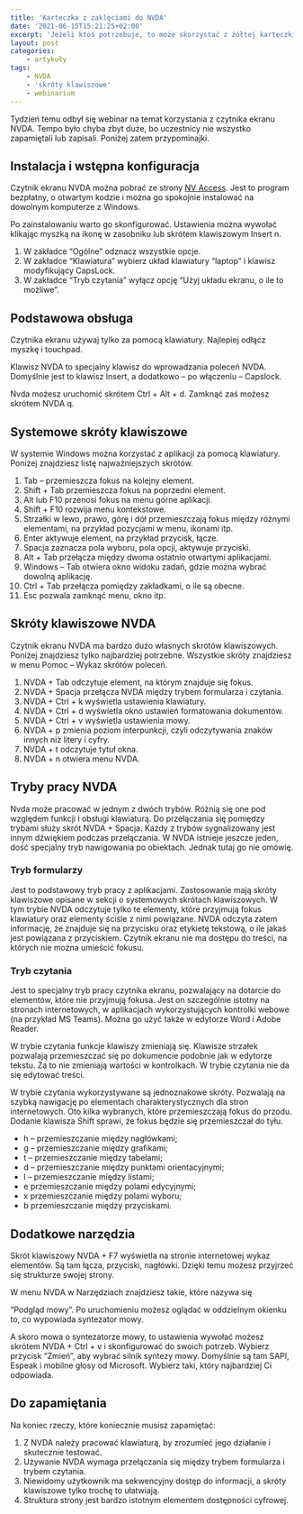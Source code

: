 ```yaml
---
title: 'Karteczka z zaklęciami do NVDA'
date: '2021-06-15T15:21:25+02:00'
excerpt: 'Jeżeli ktoś potrzebuje, to może skorzystać z żółtej karteczki ze skrótami do NVDA.'
layout: post
categories:
    - artykuły
tags:
    - NVDA
    - 'skróty klawiszowe'
    - webinarium
---
```


Tydzień temu odbył się webinar na temat korzystania z czytnika ekranu NVDA. Tempo było chyba zbyt duże, bo uczestnicy nie wszystko zapamiętali lub zapisali. Poniżej zatem przypominajki.

## Instalacja i wstępna konfiguracja

Czytnik ekranu NVDA można pobrać ze strony [NV Access](https://www.nvaccess.org/). Jest to program bezpłatny, o otwartym kodzie i można go spokojnie instalować na dowolnym komputerze z Windows.

Po zainstalowaniu warto go skonfigurować. Ustawienia można wywołać klikając myszką na ikonę w zasobniku lub skrótem klawiszowym Insert n.

1. W zakładce “Ogólne” odznacz wszystkie opcje.
2. W zakładce “Klawiatura” wybierz układ klawiatury “laptop” i klawisz modyfikujący CapsLock.
3. W zakładce “Tryb czytania” wyłącz opcję “Użyj układu ekranu, o ile to możliwe”.

## Podstawowa obsługa

Czytnika ekranu używaj tylko za pomocą klawiatury. Najlepiej odłącz myszkę i touchpad.

Klawisz NVDA to specjalny klawisz do wprowadzania poleceń NVDA. Domyślnie jest to klawisz Insert, a dodatkowo – po włączeniu – Capslock.

Nvda możesz uruchomić skrótem Ctrl + Alt + d. Zamknąć zaś możesz skrótem NVDA q.

## Systemowe skróty klawiszowe

W systemie Windows można korzystać z aplikacji za pomocą klawiatury. Poniżej znajdziesz listę najważniejszych skrótów.

1. Tab – przemieszcza fokus na kolejny element.
2. Shift + Tab przemieszcza fokus na poprzedni element.
3. Alt lub F10 przenosi fokus na menu górne aplikacji.
4. Shift + F10 rozwija menu kontekstowe.
5. Strzałki w lewo, prawo, górę i dół przemieszczają fokus między różnymi elementami, na przykład pozycjami w menu, ikonami itp.
6. Enter aktywuje element, na przykład przycisk, łącze.
7. Spacja zaznacza pola wyboru, pola opcji, aktywuje przyciski.
8. Alt + Tab przełącza między dwoma ostatnio otwartymi aplikacjami.
9. Windows – Tab otwiera okno widoku zadań, gdzie można wybrać dowolną aplikację.
10. Ctrl + Tab przełącza pomiędzy zakładkami, o ile są obecne.
11. Esc pozwala zamknąć menu, okno itp.

## Skróty klawiszowe NVDA

Czytnik ekranu NVDA ma bardzo dużo własnych skrótów klawiszowych. Poniżej znajdziesz tylko najbardziej potrzebne. Wszystkie skróty znajdziesz w menu Pomoc – Wykaz skrótów poleceń.

1. NVDA + Tab odczytuje element, na którym znajduje się fokus.
2. NVDA + Spacja przełącza NVDA między trybem formularza i czytania.
3. NVDA + Ctrl + k wyświetla ustawienia klawiatury.
4. NVDA + Ctrl + d wyświetla okno ustawień formatowania dokumentów.
5. NVDA + Ctrl + v wyświetla ustawienia mowy.
6. NVDA + p zmienia poziom interpunkcji, czyli odczytywania znaków innych niż litery i cyfry.
7. NVDA + t odczytuje tytuł okna.
8. NVDA + n otwiera menu NVDA.

## Tryby pracy NVDA

Nvda może pracować w jednym z dwóch trybów. Różnią się one pod względem funkcji i obsługi klawiaturą. Do przełączania się pomiędzy trybami służy skrót NVDA + Spacja. Każdy z trybów sygnalizowany jest innym dźwiękiem podczas przełączania. W NVDA istnieje jeszcze jeden, dość specjalny tryb nawigowania po obiektach. Jednak tutaj go nie omówię.

### Tryb formularzy

Jest to podstawowy tryb pracy z aplikacjami. Zastosowanie mają skróty klawiszowe opisane w sekcji o systemowych skrótach klawiszowych. W tym trybie NVDA odczytuje tylko te elementy, które przyjmują fokus klawiatury oraz elementy ściśle z nimi powiązane. NVDA odczyta zatem informację, że znajduje się na przycisku oraz etykietę tekstową, o ile jakaś jest powiązana z przyciskiem. Czytnik ekranu nie ma dostępu do treści, na których nie można umieścić fokusu.

### Tryb czytania

Jest to specjalny tryb pracy czytnika ekranu, pozwalający na dotarcie do elementów, które nie przyjmują fokusa. Jest on szczególnie istotny na stronach internetowych, w aplikacjach wykorzystujących kontrolki webowe (na przykład MS Teams). Można go użyć także w edytorze Word i Adobe Reader.

W trybie czytania funkcje klawiszy zmieniają się. Klawisze strzałek pozwalają przemieszczać się po dokumencie podobnie jak w edytorze tekstu. Za to nie zmieniają wartości w kontrolkach. W trybie czytania nie da się edytować treści.

W trybie czytania wykorzystywane są jednoznakowe skróty. Pozwalają na szybką nawigację po elementach charakterystycznych dla stron internetowych. Oto kilka wybranych, które przemieszczają fokus do przodu. Dodanie klawisza Shift sprawi, że fokus będzie się przemieszczał do tyłu.

- h – przemieszczanie między nagłówkami;
- g – przemieszczanie między grafikami;
- t – przemieszczanie między tabelami;
- d – przemieszczanie między punktami orientacyjnymi;
- l – przemieszczanie między listami;
- e przemieszczanie między polami edycyjnymi;
- x przemieszczanie między polami wyboru;
- b przemieszczanie między przyciskami.

## Dodatkowe narzędzia

Skrót klawiszowy NVDA + F7 wyświetla na stronie internetowej wykaz elementów. Są tam łącza, przyciski, nagłówki. Dzięki temu możesz przyjrzeć się strukturze swojej strony.

W menu NVDA w Narzędziach znajdziesz takie, które nazywa się

“Podgląd mowy”. Po uruchomieniu możesz oglądać w oddzielnym okienku to, co wypowiada syntezator mowy.

A skoro mowa o syntezatorze mowy, to ustawienia wywołać możesz skrótem NVDA + Ctrl + v i skonfigurować do swoich potrzeb. Wybierz przycisk “Zmień”, aby wybrać silnik syntezy mowy. Domyślnie są tam SAPI, Espeak i mobilne głosy od Microsoft. Wybierz taki, który najbardziej Ci odpowiada.

## Do zapamiętania

Na koniec rzeczy, które koniecznie musisz zapamiętać:

1. Z NVDA należy pracować klawiaturą, by zrozumieć jego działanie i skutecznie testować.
2. Używanie NVDA wymaga przełączania się między trybem formularza i trybem czytania.
3. Niewidomy użytkownik ma sekwencyjny dostęp do informacji, a skróty klawiszowe tylko trochę to ułatwiają.
4. Struktura strony jest bardzo istotnym elementem dostępności cyfrowej.
